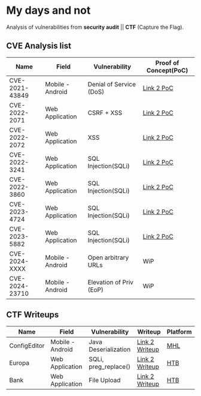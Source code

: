 # My days and not

Analysis of vulnerabilities from **security audit** || **CTF** (Capture the Flag).

## CVE Analysis list

| Name           | Field            | Vulnerability           | Proof of Concept(PoC)                                                               
|----------------|------------------|-------------------------|-------------------------------------------------------------------------------------
| CVE-2021-43849 | Mobile - Android | Denial of Service (DoS) | [Link 2 PoC](/CVE-2021-43849/README.md)                                             
| CVE-2022-2071  | Web Application  | CSRF + XSS              | [Link 2 PoC](https://wpscan.com/vulnerability/d3653976-9e0a-4f2b-87f7-26b5e7a74b9d) 
| CVE-2022-2072  | Web Application  | XSS                     | [Link 2 PoC](https://wpscan.com/vulnerability/3014540c-21b3-481c-83a1-ce3017151af4) 
| CVE-2022-3241  | Web Application  | SQL Injection(SQLi)     | [Link 2 PoC](https://wpscan.com/vulnerability/a995dd67-43fc-4087-a7f1-5db57f4c828c) 
| CVE-2022-3860  | Web Application  | SQL Injection(SQLi)     | [Link 2 PoC](https://wpscan.com/vulnerability/d99ce21f-fbb6-429c-aa3b-19c4a5eb7557)
| CVE-2023-4724  | Web Application  | SQL Injection(SQLi)     | [Link 2 PoC](https://www.unlock-security.it/it/security-advisory/cve-2023-4724-cve-2023-5882-wp-all-export/)
| CVE-2023-5882  | Web Application  | SQL Injection(SQLi)     | [Link 2 PoC](https://wpscan.com/vulnerability/72be4b5c-21be-46af-a3f4-08b4c190a7e2/)
| CVE-2024-XXXX  | Mobile - Android | Open arbitrary URLs     | WiP
| CVE-2024-23710 | Mobile - Android | Elevation of Priv (EoP) | WiP

## CTF Writeups
| Name           | Field            | Vulnerability           | Writeup                                                                            | Platform
|----------------|------------------|-------------------------|------------------------------------------------------------------------------------|------------
| ConfigEditor   | Mobile - Android | Java Deserialization    | [Link 2 Writeup](/CTFs/ConfigEditor/README.md)                                          | [MHL](https://www.mobilehackinglab.com/course/lab-config-editor-rce) |
| Europa | Web Application | SQLi, preg_replace() | [Link 2 Writeup](https://gist.github.com/dipa96/16fbbc204d8d7daac581ed52c421d363) | [HTB](https://app.hackthebox.com/machines/27) |
| Bank | Web Application | File Upload | [Link 2 Writeup](https://gist.github.com/dipa96/d509ea39d1c00dcf5e736a8b72885ee6) | [HTB](https://app.hackthebox.com/machines/Bank) |
